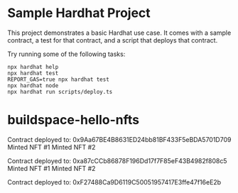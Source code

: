 # Sample Hardhat Project

This project demonstrates a basic Hardhat use case. It comes with a sample contract, a test for that contract, and a script that deploys that contract.

Try running some of the following tasks:

```shell
npx hardhat help
npx hardhat test
REPORT_GAS=true npx hardhat test
npx hardhat node
npx hardhat run scripts/deploy.ts
```
# buildspace-hello-nfts

Contract deployed to: 0x9Aa67BE4B8631ED24bb81BF433F5eBDA5701D709
Minted NFT #1
Minted NFT #2

Contract deployed to: 0xa87cCCb86878F196Dd17f7F85eF43B4982f808c5
Minted NFT #1
Minted NFT #2

Contract deployed to: 0xF27488Ca9D6119C50051957417E3ffe47f16eE2b
